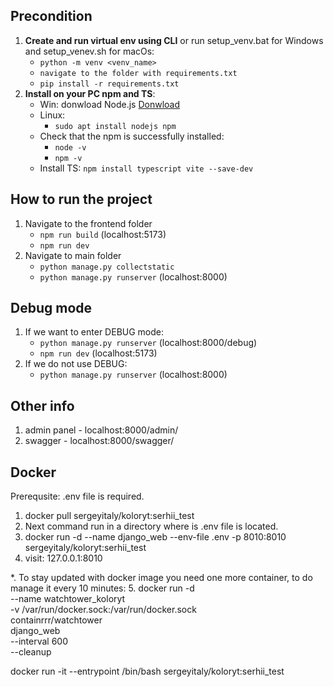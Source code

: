 ## Precondition
1. **Create and run virtual env using CLI** or run setup_venv.bat for Windows and setup_venev.sh for macOs:
   - ```python -m venv <venv_name>```
   - ```navigate to the folder with requirements.txt```
   - ```pip install -r requirements.txt```
2. **Install on your PC npm and TS**:
   - Win: donwload Node.js [Donwload](https://nodejs.org/en)
   - Linux:
     - ```sudo apt install nodejs npm```
   - Check that the npm is successfully installed:
     - ```node -v```
     - ```npm -v```
   - Install TS: ```npm install typescript vite --save-dev```

## How to run the project
1. Navigate to the frontend folder
   - ```npm run build``` (localhost:5173)
   - ```npm run dev```
2. Navigate to main folder
   - ```python manage.py collectstatic```
   - ```python manage.py runserver``` (localhost:8000)

## Debug mode
1. If we want to enter DEBUG mode:
   - ```python manage.py runserver``` (localhost:8000/debug)
   - ```npm run dev``` (localhost:5173)
2. If we do not use DEBUG:
   - ```python manage.py runserver``` (localhost:8000)
  
## Other info
1. admin panel - localhost:8000/admin/
2. swagger - localhost:8000/swagger/


## Docker

Prerequsite: .env file is required.

1. docker pull sergeyitaly/koloryt:serhii_test
2. Next command run in a directory where is .env file is located.
3. docker run -d --name django_web --env-file .env -p 8010:8010 sergeyitaly/koloryt:serhii_test
4. visit: 127.0.0.1:8010


*. To stay updated with docker image you need one more container, to do manage it every 10 minutes:
5. docker run -d \
  --name watchtower_koloryt \
  -v /var/run/docker.sock:/var/run/docker.sock \
  containrrr/watchtower \
  django_web \
  --interval 600 \
  --cleanup

docker run -it --entrypoint /bin/bash sergeyitaly/koloryt:serhii_test
